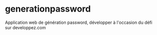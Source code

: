 generationpassword
==================

Application web de génération password, développer à l'occasion du défi sur developpez.com
